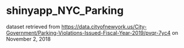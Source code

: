 # shinyapp_NYC_Parking

dataset retrieved from https://data.cityofnewyork.us/City-Government/Parking-Violations-Issued-Fiscal-Year-2019/pvqr-7yc4 on November 2, 2018 
